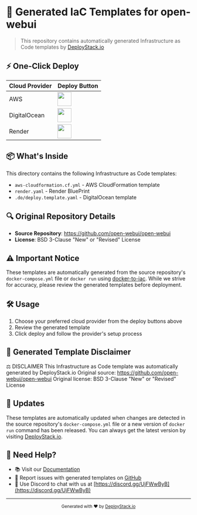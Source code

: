 # 🚀 Generated IaC Templates for open-webui

> This repository contains automatically generated Infrastructure as Code templates by [DeployStack.io](https://deploystack.io/c/open-webui-open-webui)

## ⚡ One-Click Deploy

| Cloud Provider | Deploy Button |
|---------------|---------------|
| AWS | <a href="https://deploystack.io/deploy/open-webui-open-webui?provider=aws&language=cfn"><img src="https://github.com/htdio-stg/deploy-templates/blob/main/.assets/img/aws.svg" height="38"></a> |
| DigitalOcean | <a href="https://deploystack.io/deploy/open-webui-open-webui?provider=do&language=dop"><img src="https://github.com/htdio-stg/deploy-templates/blob/main/.assets/img/do.svg" height="38"></a> |
| Render | <a href="https://deploystack.io/deploy/open-webui-open-webui?provider=rnd&language=rnd"><img src="https://github.com/htdio-stg/deploy-templates/blob/main/.assets/img/rnd.svg" height="38"></a> |

## 📦 What's Inside

This directory contains the following Infrastructure as Code templates:

- `aws-cloudformation.cf.yml` - AWS CloudFormation template
- `render.yaml` - Render BluePrint
- `.do/deploy.template.yaml` - DigitalOcean template

## 🔍 Original Repository Details

- **Source Repository**: https://github.com/open-webui/open-webui
- **License**: BSD 3-Clause "New" or "Revised" License

## ⚠️ Important Notice

These templates are automatically generated from the source repository's `docker-compose.yml` file or `docker run` using [docker-to-iac](https://github.com/deploystackio/docker-to-iac). While we strive for accuracy, please review the generated templates before deployment.

## 🛠 Usage

1. Choose your preferred cloud provider from the deploy buttons above
2. Review the generated template
3. Click deploy and follow the provider's setup process

## 📝 Generated Template Disclaimer
⚖️ DISCLAIMER
This Infrastructure as Code template was automatically generated by DeployStack.io
Original source: https://github.com/open-webui/open-webui
Original license: BSD 3-Clause "New" or "Revised" License

## 🔄 Updates

These templates are automatically updated when changes are detected in the source repository's `docker-compose.yml` file or a new version of `docker run` command has been released. You can always get the latest version by visiting [DeployStack.io](https://deploystack.io).

## 💬 Need Help?

- 📚 Visit our [Documentation](https://deploystack.io/docs)
- 🎯 Report issues with generated templates on [GitHub](https://github.com/deploystackio/docker-to-iac/issues)
- 📧 Use Discord to chat with us at [https://discord.gg/UjFWwByB](https://discord.gg/UjFWwByB)

---

<div align="center">
  <sub>Generated with ❤️ by <a href="https://deploystack.io">DeployStack.io</a></sub>
</div>
